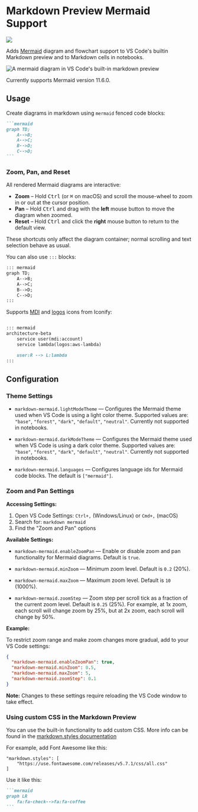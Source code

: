 # Markdown Preview Mermaid Support

[![](https://vsmarketplacebadges.dev/version/bierner.markdown-mermaid.png)](https://marketplace.visualstudio.com/items?itemName=bierner.markdown-mermaid)

Adds [Mermaid](https://mermaid-js.github.io/mermaid/#/) diagram and flowchart support to VS Code's builtin Markdown preview and to Markdown cells in notebooks.

![A mermaid diagram in VS Code's built-in markdown preview](https://github.com/mjbvz/vscode-markdown-mermaid/raw/master/docs/example.png)

Currently supports Mermaid version 11.6.0.

## Usage

Create diagrams in markdown using `mermaid` fenced code blocks:

~~~markdown
```mermaid
graph TD;
    A-->B;
    A-->C;
    B-->D;
    C-->D;
```
~~~

### Zoom, Pan, and Reset

All rendered Mermaid diagrams are interactive:

* **Zoom** – Hold <kbd>Ctrl</kbd> (or <kbd>⌘</kbd> on macOS) and scroll the mouse-wheel to zoom in or out at the cursor position.
* **Pan** – Hold <kbd>Ctrl</kbd> and drag with the **left** mouse button to move the diagram when zoomed.
* **Reset** – Hold <kbd>Ctrl</kbd> and click the **right** mouse button to return to the default view.

These shortcuts only affect the diagram container; normal scrolling and text selection behave as usual.

You can also use `:::` blocks:

```markdown
::: mermaid
graph TD;
    A-->B;
    A-->C;
    B-->D;
    C-->D;
:::
```

Supports [MDI](https://icon-sets.iconify.design/mdi/) and [logos](https://icon-sets.iconify.design/logos/) icons from Iconify:

```markdown

::: mermaid
architecture-beta
    service user(mdi:account)
    service lambda(logos:aws-lambda)

    user:R --> L:lambda
:::
```


## Configuration

### Theme Settings

- `markdown-mermaid.lightModeTheme` — Configures the Mermaid theme used when VS Code is using a light color theme. Supported values are: `"base"`, `"forest"`, `"dark"`, `"default"`, `"neutral"`. Currently not supported in notebooks.

- `markdown-mermaid.darkModeTheme` — Configures the Mermaid theme used when VS Code is using a dark color theme. Supported values are: `"base"`, `"forest"`, `"dark"`, `"default"`, `"neutral"`. Currently not supported in notebooks.

- `markdown-mermaid.languages` — Configures language ids for Mermaid code blocks. The default is `["mermaid"]`.

### Zoom and Pan Settings

**Accessing Settings:**
1. Open VS Code Settings: `Ctrl+,` (Windows/Linux) or `Cmd+,` (macOS)
2. Search for: `markdown mermaid`
3. Find the "Zoom and Pan" options

**Available Settings:**

- `markdown-mermaid.enableZoomPan` — Enable or disable zoom and pan functionality for Mermaid diagrams. Default is `true`.

- `markdown-mermaid.minZoom` — Minimum zoom level. Default is `0.2` (20%).

- `markdown-mermaid.maxZoom` — Maximum zoom level. Default is `10` (1000%).

- `markdown-mermaid.zoomStep` — Zoom step per scroll tick as a fraction of the current zoom level. Default is `0.25` (25%). For example, at 1x zoom, each scroll will change zoom by 25%, but at 2x zoom, each scroll will change by 50%.

**Example:**

To restrict zoom range and make zoom changes more gradual, add to your VS Code settings:

```json
{
  "markdown-mermaid.enableZoomPan": true,
  "markdown-mermaid.minZoom": 0.5,
  "markdown-mermaid.maxZoom": 5,
  "markdown-mermaid.zoomStep": 0.1
}
```

**Note:** Changes to these settings require reloading the VS Code window to take effect.

### Using custom CSS in the Markdown Preview

You can use the built-in functionality to add custom CSS. More info can be found in the [markdown.styles documentation](https://code.visualstudio.com/Docs/languages/markdown#_using-your-own-css)

For example, add Font Awesome like this:

```
"markdown.styles": [
    "https://use.fontawesome.com/releases/v5.7.1/css/all.css"
]
```

Use it like this:

~~~markdown
```mermaid
graph LR
    fa:fa-check-->fa:fa-coffee
```
~~~
